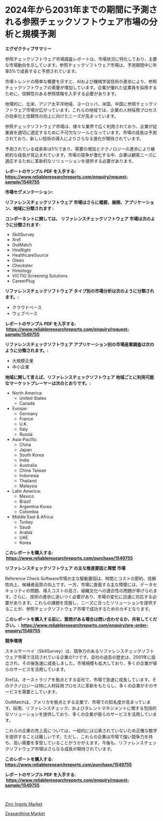 <p><h1>2024年から2031年までの期間に予測される参照チェックソフトウェア市場の分析と規模予測</h1></p><p><strong>エグゼクティブサマリー</strong></p>
<p><p>参照チェックソフトウェア市場調査レポートは、市場状況に特化しており、主要な市場動向を示しています。参照チェックソフトウェア市場は、予測期間中に年率5%で成長すると予想されています。</p><p>市場トレンドの簡単な概要を示すと、AIおよび機械学習技術の進歩により、参照チェックソフトウェアの需要が増加しています。企業が優れた従業員を採用するために、信頼性のある参照情報を入手する必要があります。</p><p>地理的に、北米、アジア太平洋地域、ヨーロッパ、米国、中国に参照チェックソフトウェア市場が広がっています。これらの地域では、企業の人材採用プロセスの効率化と信頼性の向上に向けたニーズが高まっています。</p><p>参照チェックソフトウェア市場は、様々な業界で広く利用されており、企業が従業員を適切に選定するために不可欠なツールとなっています。市場の成長は予測されており、新しい技術の導入によりさらなる進化が期待されています。</p><p>予測されている成長率は5%であり、需要の増加とテクノロジーの進歩により継続的な成長が見込まれています。市場の競争が激化する中、企業は顧客ニーズに適応するために革新的なソリューションを提供する必要があります。</p></p>
<p><strong>レポートのサンプル PDF を入手する: <a href="https://www.reliableresearchreports.com/enquiry/request-sample/1549755">https://www.reliableresearchreports.com/enquiry/request-sample/1549755</a></strong></p>
<p><strong>市場セグメンテーション:</strong></p>
<p><strong> リファレンスチェックソフトウェア 市場はさらに概要、展開、アプリケーション、地域に分類されます :</strong></p>
<p><strong>コンポーネントに関しては、 リファレンスチェックソフトウェア 市場は次のように分類されます: &nbsp;</strong></p>
<p><ul><li>SkillSurvey</li><li>Xref</li><li>OutMatch</li><li>HireRight</li><li>HealthcareSource</li><li>Oleeo</li><li>Checkster</li><li>Hireology</li><li>VICTIG Screening Solutions</li><li>CareerPlug</li></ul></p>
<p><strong> リファレンスチェックソフトウェア タイプ別の市場分析は次のように分類されます。:</strong></p>
<p><ul><li>クラウドベース</li><li>ウェブベース</li></ul></p>
<p><strong>レポートのサンプル PDF を入手する: &nbsp;<a href="https://www.reliableresearchreports.com/enquiry/request-sample/1549755">https://www.reliableresearchreports.com/enquiry/request-sample/1549755</a></strong></p>
<p><strong> リファレンスチェックソフトウェア アプリケーション別の市場産業調査は次のように分類されます。:</strong></p>
<p><ul><li>大規模企業</li><li>中小企業</li></ul></p>
<p><strong>地域に関して言えば、リファレンスチェックソフトウェア 地域ごとに利用可能なマーケットプレーヤーは次のとおりです。:</strong></p>
<p><ul>
    <li>
        North America:
        <ul>
            <li>United States</li>
            <li>Canada</li>
        </ul>
    </li>
    <li>
        Europe:
        <ul>
            <li>Germany</li>
            <li>France</li>
            <li>U.K.</li>
            <li>Italy</li>
            <li>Russia</li>
        </ul>
    </li>
    <li>
        Asia-Pacific:
        <ul>
            <li>China</li>
            <li>Japan</li>
            <li>South Korea</li>
            <li>India</li>
            <li>Australia</li>
            <li>China Taiwan</li>
            <li>Indonesia</li>
            <li>Thailand</li>
            <li>Malaysia</li>
        </ul>
    </li>
    <li>
        Latin America:
        <ul>
            <li>Mexico</li>
            <li>Brazil</li>
            <li>Argentina Korea</li>
            <li>Colombia</li>
        </ul>
    </li>
    <li>
        Middle East & Africa:
        <ul>
            <li>Turkey</li>
            <li>Saudi</li>
            <li>Arabia</li>
            <li>UAE</li>
            <li>Korea</li>
        </ul>
    </li>
    </ul></p>
<p><strong>このレポートを購入する: &nbsp;<a href="https://www.reliableresearchreports.com/purchase/1549755">https://www.reliableresearchreports.com/purchase/1549755</a></strong></p>
<p><strong>リファレンスチェックソフトウェア の主な推進要因と障壁 市場</strong></p>
<p><p>Reference Check Software市場の主な駆動要因は、時間とコストの節約、信頼性向上、候補者品質の向上です。一方、市場に直面する主な障壁には、データセキュリティの問題、導入コストの高さ、組織文化への適合性の問題が挙げられます。さらに、技術の進歩に追いつく必要があり、市場の変化に迅速に対応する必要があります。これらの課題を克服し、ニーズに合ったソリューションを提供することが、参照チェックソフトウェア市場で成功するためのカギとなります。</p></p>
<p><strong>このレポートを購入する前に、質問がある場合は問い合わせるか、共有してください。:&nbsp; <a href="https://www.reliableresearchreports.com/enquiry/pre-order-enquiry/1549755">https://www.reliableresearchreports.com/enquiry/pre-order-enquiry/1549755</a></strong></p>
<p><strong>競争環境</strong></p>
<p><p>スキルサーベイ（SkillSurvey）は、競争力のあるリファレンスチェックソフトウェア市場で注目されている企業の1つです。会社の過去の歴史は、2001年に設立され、その後急速に成長しました。市場規模も拡大しており、多くの企業が彼らのサービスを活用しています。</p><p>Xrefは、オーストラリアを拠点とする会社で、市場で急速に成長しています。そのテクノロジーは特に人材採用プロセスに革新をもたらし、多くの企業がそのサービスを需要としています。</p><p>OutMatchは、アメリカを拠点とする企業で、市場での知名度が高まっています。採用、リファレンスチェック、およびタレントマネジメントに関する包括的なソリューションを提供しており、多くの企業が彼らのサービスを活用しています。</p><p>これらの企業の売上高については、一般的には公表されていないため正確な数字を提供することは難しいです。ただし、これらの企業は市場で強い競争力を持ち、高い需要を享受していることがうかがえます。今後も、リファレンスチェックソフトウェア市場はさらなる成長が期待されています。</p></p>
<p><strong>このレポートを購入する: &nbsp; <a href="https://www.reliableresearchreports.com/purchase/1549755">https://www.reliableresearchreports.com/purchase/1549755</a></strong></p>
<p><strong>レポートのサンプル PDF を入手する: &nbsp;<a href="https://www.reliableresearchreports.com/enquiry/request-sample/1549755">https://www.reliableresearchreports.com/enquiry/request-sample/1549755</a></strong><strong></strong></p>
<p>&nbsp;</p>
<p><p><a href="https://crocus-run-b5a.notion.site/Zinc-Ingots-Market-Size-Market-Share-and-Global-Market-Analysis-Report-2024-2031-54d3a184fa6a44f091f219224e86033a">Zinc Ingots Market</a></p><p><a href="https://metal-farmhouse-e95.notion.site/Zeaxanthine-Market-Challenges-Opportunities-and-Growth-Drivers-and-Major-Market-Players-forecaste-55bd3018097f432788ffd6e3956755da">Zeaxanthine Market</a></p></p>